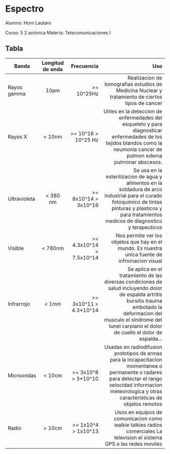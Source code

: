 # Espectro

Alumno: Horn Lautaro

Curso: 5 2 aviónica
Materia: Telecomunicaciones I

## Tabla
| Banda         | Longitud de onda|  Frecuencia |    Uso | 
| ------------- |:----------:| ------------: | --------:|
| Rayos gamma      | 10pm         | >= 10^25Hz | Realizacion de tomografias estudios de Medicina Nuclear y tratamiento de ciertos tipos de cancer |
| Rayos X      | < 10nm      |   >= 10^16  > 10^25 Hz    |   Utiles en la deteccion de enfermedades del esqueleto y para diagnosticar enfermedades de los tejidos blandos como la neumonia cancer de pulmon edema pulmonar abscesos.  |
| Ultravioleta | < 380 nm  |   >= 8x10^14 > 3x10^16   |  Se usa en la esterilizacion de agua y alimentos en la soldadura de arco industrial para el curado fotoquimico de tintas pinturas y plasticos y para tratamientos medicos de diagnostico y terapeuticos   |
| Visible | < 780nm |   >= 4.3x10^14 > 7.5x10^14  |  Nos permite ver los objetos que hay en el mundo. Es nuestra unica fuente de infromacion visual   |
| Infrarrojo | < 1mm |  >= 3x10^11 > 4.3*10^14  | Se aplica en el tratamiento de las diversas condiciones de salud incluyendo dolor de espalda artritis bursitis trauma embotado la deformacion del musculo el sindrome del tunel carpiano el dolor de cuello el dolor de espalda...|
| Microondas | < 10cm |  >= 3x10^8 > 3*10^10 | Usadas en radiodifusion prototipos de armas para la incapacitacion momentanea o permanente o radares para detectar el rango velocidad informacion meteorologica y otras caracteristicas de objetos remotos|
| Radio | > 10cm |  >= 1x10^4 > 1x10^13 | Usos en equipos de comunicacion como walkie talkies radios comerciales La television el sistema GPS o las redes moviles|
